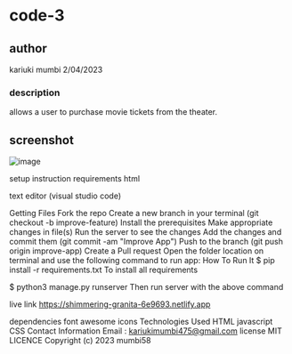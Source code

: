 # code-3
## author
kariuki mumbi 2/04/2023

### description
allows a user to purchase movie tickets from the
theater.

## screenshot

![image](https://user-images.githubusercontent.com/126749794/229421574-8a69d18c-1d86-46ae-ae9b-907ab32f31b9.png)

setup instruction
requirements
html

text editor (visual studio code)

Getting Files
Fork the repo
Create a new branch in your terminal (git checkout -b improve-feature)
Install the prerequisites
Make appropriate changes in file(s)
Run the server to see the changes
Add the changes and commit them (git commit -am "Improve App")
Push to the branch (git push origin improve-app)
Create a Pull request
Open the folder location on terminal and use the following command to run app:
How To Run It
$ pip install -r requirements.txt To install all requirements

$ python3 manage.py runserver Then run server with the above command

live link
https://shimmering-granita-6e9693.netlify.app

dependencies
font awesome icons
Technologies Used
HTML
javascript
CSS
Contact Information
Email : kariukimumbi475@gmail.com
license
MIT LICENCE Copyright (c) 2023 mumbi58
